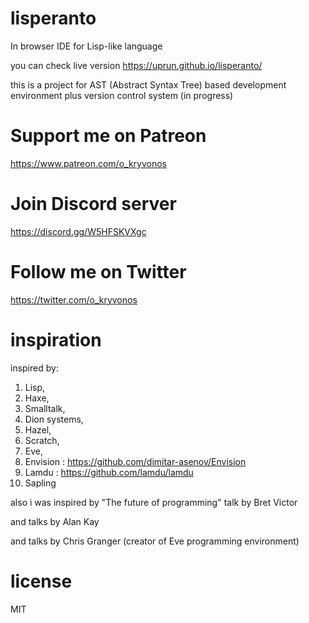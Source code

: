 # lisperanto
In browser IDE for Lisp-like language

you can check live version https://uprun.github.io/lisperanto/

this is a project for AST (Abstract Syntax Tree) based development environment 
plus version control system (in progress)


# Support me on Patreon

https://www.patreon.com/o_kryvonos


# Join Discord server 

https://discord.gg/W5HFSKVXgc

# Follow me on Twitter

https://twitter.com/o_kryvonos

# inspiration

inspired by:
1. Lisp, 
1. Haxe, 
1. Smalltalk, 
1. Dion systems, 
1. Hazel, 
1. Scratch, 
1. Eve, 
1. Envision : https://github.com/dimitar-asenov/Envision
1. Lamdu : https://github.com/lamdu/lamdu
1. Sapling

also i was inspired by "The future of programming" talk by Bret Victor

and talks by Alan Kay

and talks by Chris Granger (creator of Eve programming environment)

# license
MIT

